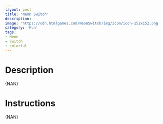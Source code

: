 ```yaml
---
layout: post
title: "Neon Switch"
description:   
image: 'https://cdn.htmlgames.com/NeonSwitch/img/icon/icon-152x152.png'
category: 'Fun'
tags:
- Neon
- Switch
- colorful
---
```


<div>
<script src="https://cdn.htmlgames.com/embed.js?game=NeonSwitch&amp;width=800&amp;height=480&amp;bgcolor=white"></script>
</div>


# Description

{NAN}


# Instructions

{NAN}

